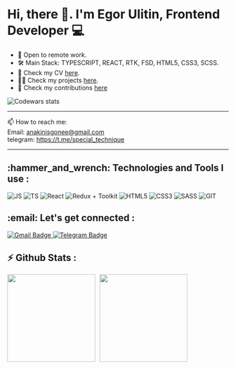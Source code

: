 <h1>Hi, there 👋. I'm Egor Ulitin, Frontend Developer 💻</h1>

- 🔭 Open to remote work.
- :hammer_and_wrench: Main Stack: TYPESCRIPT, REACT, RTK, FSD, HTML5, CSS3, SCSS.
- :page_facing_up: Check my CV [here](https://spb.hh.ru/resume/8626a863ff0d2511ac0039ed1f756f714e4877).
- 👨‍💻 Check my projects [here](https://github.com/egorulitin?tab=repositories).
- :green_book: Check my contributions [here](https://github.com/pulls?q=is%3Apr+author%3Aegorulitin+archived%3Afalse+is%3Aclosed)

![Codewars stats](https://www.codewars.com/users/Egor_ulitin/badges/large)
 ___
📫 How to reach me:
<br>Email: anakinisgonee@gmail.com
<br>telegram: https://t.me/special_technique
 
 ___
 
 <h2 align="left">:hammer_and_wrench: Technologies and Tools I use :</h2>
 
![JS](https://img.shields.io/badge/-JavaScript-FFFF00?style=for-the-badge) ![TS](https://img.shields.io/badge/-TypeScript-0689fd?style=for-the-badge) ![React](https://img.shields.io/badge/-React-00BFFF?style=for-the-badge) ![Redux + Toolkit](https://img.shields.io/badge/-Redux+Toolkit-6A5ACD?style=for-the-badge) ![HTML5](https://img.shields.io/badge/-HTML5-FFA500?style=for-the-badge) ![CSS3](https://img.shields.io/badge/-CSS3-87CEEB?style=for-the-badge) ![SASS](https://img.shields.io/badge/-SASS-DB7093?style=for-the-badge) ![GIT](https://img.shields.io/badge/-GIT-FF4500?style=for-the-badge)


<h2>:email: Let's get connected :</h2>
 <a href="mailto:anakinisgonee@gmail.com">
  <img src="https://img.shields.io/badge/-Gmail-c14438?style=for-the-badge&logo=Gmail&logoColor=white" alt="Gmail Badge">
 </a>
 <a href="https://t.me/special_technique">
  <img src="https://img.shields.io/badge/-telegram-0088cc?style=for-the-badge&logo=telegram&logoColor=white" alt="Telegram Badge">
 </a>

### <h2 align="left">:zap: Github Stats :</h2>
<a href="https://github-readme-stats.vercel.app/api?username=egorulitin&show_icons=true&theme=solarized-light">
  <img align="left" height="200" style="margin-right: 10px" src="https://github-readme-stats.vercel.app/api?username=egorulitin&show_icons=true&theme=solarized-dark" />
</a>
<a href="https://github-readme-stats.vercel.app/api/top-langs/?username=egorulitin&show_icons=true&theme=solarized-light">
  <img align="left" height="200" src="https://github-readme-stats.vercel.app/api/top-langs/?username=egorulitin&show_icons=true&theme=solarized-dark" />
</a>
